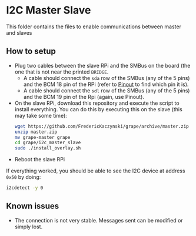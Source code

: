 # I2C Master Slave

This folder contains the files to enable communications between master and slaves

## How to setup

* Plug two cables between the slave RPi and the SMBus on the board (the one that is not near the printed `BRIDGE`.
  * A cable should connect the `sda` row of the SMBus (any of the 5 pins) and the BCM 18 pin of the RPi (refer to [Pinout](https://pinout.xyz/#) to find which pin it is).
  * A cable should connect the `sdl` row of the SMBus (any of the 5 pins) and the BCM 19 pin of the Rpi (again, use Pinout).
* On the slave RPi, download this repository and execute the script to install everything. You can do this by executing this on the slave (this may take some time):
  ```bash
  wget https://github.com/FredericKaczynski/grape/archive/master.zip
  unzip master.zip
  mv grape-master grape
  cd grape/i2c_master_slave
  sudo ./install_overlay.sh
  ```
* Reboot the slave RPi

If everything worked, you should be able to see the I2C device at address `0x50` by doing:

```bash
i2cdetect -y 0
```

## Known issues

* The connection is not very stable. Messages sent can be modified or simply lost.